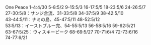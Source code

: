 One Peace 1-4:4/30 5-8:5/2 9-15:5/3 16-17:5/5 18-23:5/6 24-26:5/7  
27-30:5/8：サンジ合流、31-33:5/8 34-37:5/9 38-42:5/10  
43-44:5/11：ナミの島、45-47:5/11 48-52:5/12  
53:5/13：イーストブルー完、54-55:5/13 56-58:5/16 59-62:5/21  
63-67:5/25：ウィスキーピーク 68-69:5/27 70-71:6/4 72-73:6/16  
74-77:6/21